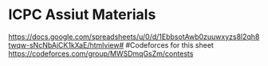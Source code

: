 # ICPC Assiut Materials
https://docs.google.com/spreadsheets/u/0/d/1EbbsotAwb0zuuwxyzs8l2qh8twqw-sNcNbAjCK1kXaE/htmlview#
#Codeforces for this sheet 
https://codeforces.com/group/MWSDmqGsZm/contests
